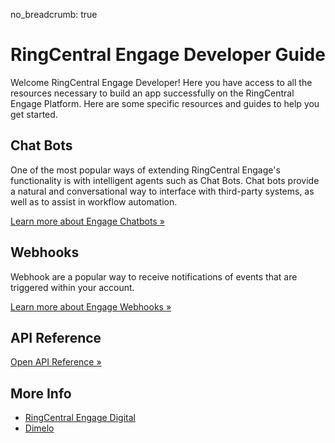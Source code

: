 no_breadcrumb: true

# RingCentral Engage Developer Guide

Welcome RingCentral Engage Developer! Here you have access to all the resources necessary to build an app successfully on the RingCentral Engage Platform. Here are some specific resources and guides to help you get started.

## Chat Bots

One of the most popular ways of extending RingCentral Engage's functionality is with intelligent agents such as Chat Bots. Chat bots provide a natural and conversational way to interface with third-party systems, as well as to assist in workflow automation.

<a class="btn btn-primary" href="./chatbot/overview/">Learn more about Engage Chatbots &raquo;</a>

## Webhooks

Webhook are a popular way to receive notifications of events that are triggered within your account. 

<a class="btn btn-primary" href="./webhooks/overview/">Learn more about Engage Webhooks &raquo;</a>

## API Reference

<a class="btn btn-primary" href="https://developers.ringcentral.com/engage/api-reference/">Open API Reference &raquo;</a>

## More Info

* [RingCentral Engage Digital](https://www.ringcentral.com/digital-customer-engagement.html)
* [Dimelo](https://www.dimelo.com/en/)
